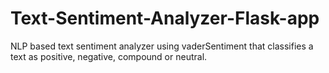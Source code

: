 # Text-Sentiment-Analyzer-Flask-app
NLP based text sentiment analyzer using vaderSentiment that classifies a text as positive, negative, compound or neutral.
